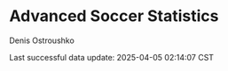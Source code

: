 # Advanced Soccer Statistics
Denis Ostroushko

<!-- gfm -->

Last successful data update: 2025-04-05 02:14:07 CST
